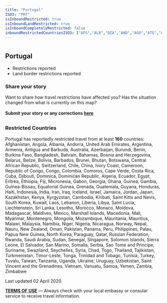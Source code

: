 ```yaml
---
title: "Portugal"
ISO3: "PRT"
isInboundRestricted: true
isInboundLandRestricted: true
isInboundCompletelyRestricted: false
inboundRestrictedCountriesISO3: ["AFG","ALB","DZA","AND","AGO","ATG","ARG","ARM","AUS","AZE","BHS","BHR","BGD","BRB","BLR","BLZ","BEN","BTN","BOL","BIH","BWA","BRN","BFA","BDI","KHM","CMR","CPV","CAF","TCD","CHL","CHN","COL","COM","COG","COD","CRI","CIV","CUB","DJI","DMA","DOM","ECU","EGY","SLV","GNQ","ERI","ETH","FJI","GAB","GMB","GEO","GHA","GRD","GTM","GIN","GNB","GUY","HTI","HND","ISL","IND","IDN","IRN","IRQ","ISR","JAM","JPN","JOR","KAZ","KEN","KIR","PRK","KOR","KWT","KGZ","LAO","LBN","LSO","LBR","LBY","LIE","MKD","MDG","MWI","MYS","MDV","MLI","MHL","MRT","MUS","MEX","FSM","MDA","MCO","MNG","MNE","MAR","MOZ","MMR","NAM","NRU","NPL","NZL","NIC","NER","NGA","NOR","OMN","PAK","PLW","PAN","PNG","PRY","PER","PHL","QAT","RUS","RWA","KNA","LCA","VCT","WSM","SMR","STP","SAU","SEN","SRB","SYC","SLE","SGP","SLB","SOM","LKA","SDN","SUR","SWZ","CHE","SYR","TJK","TZA","THA","TLS","TGO","TON","TTO","TUN","TUR","TKM","TWN","TUV","UGA","UKR","ARE","URY","UZB","VUT","VNM","YEM","ZMB","ZWE"]
---
```


# <h2 class="ModalContent__Header">Portugal</h2>

* <div class="Badge ModalContent__Badge--PartialRestrictions">Restrictions reported</div>
* <div class="Badge ModalContent__Badge--LandRestrictions">Land border restrictions reported</div>

<h3 class="ModalContent__SubHeader">Share your story</h3>
<p>Want to share how travel restrictions have affected you? Has the situation changed from what is currently on this map? <br/><br/><strong>Submit your story or any corrections <a href="https://forms.gle/9WuvQPAHg4ReRZLN6" target="_blank" rel="noopener noreferrer">here</a></strong></p>

## <h3 class="ModalContent__SubHeader">Restricted Countries</h3>
<p>Portugal has reportedly restricted travel from at least <strong>160</strong> countries: Afghanistan, Angola, Albania, Andorra, United Arab Emirates, Argentina, Armenia, Antigua and Barbuda, Australia, Azerbaijan, Burundi, Benin, Burkina Faso, Bangladesh, Bahrain, Bahamas, Bosnia and Herzegovina, Belarus, Belize, Bolivia, Barbados, Brunei, Bhutan, Botswana, Central African Republic, Switzerland, Chile, China, Ivory Coast, Cameroon, Republic of Congo, Congo, Colombia, Comoros, Cape Verde, Costa Rica, Cuba, Djibouti, Dominica, Dominican Republic, Algeria, Ecuador, Egypt, Eritrea, Ethiopia, Fiji, Micronesia, Gabon, Georgia, Ghana, Guinea, Gambia, Guinea-Bissau, Equatorial Guinea, Grenada, Guatemala, Guyana, Honduras, Haiti, Indonesia, India, Iran, Iraq, Iceland, Israel, Jamaica, Jordan, Japan, Kazakhstan, Kenya, Kyrgyzstan, Cambodia, Kiribati, Saint Kitts and Nevis, South Korea, Kuwait, Laos, Lebanon, Liberia, Libya, Saint Lucia, Liechtenstein, Sri Lanka, Lesotho, Morocco, Monaco, Moldova, Madagascar, Maldives, Mexico, Marshall Islands, Macedonia, Mali, Myanmar, Montenegro, Mongolia, Mozambique, Mauritania, Mauritius, Malawi, Malaysia, Namibia, Niger, Nigeria, Nicaragua, Norway, Nepal, Nauru, New Zealand, Oman, Pakistan, Panama, Peru, Philippines, Palau, Papua New Guinea, North Korea, Paraguay, Qatar, Russian Federation, Rwanda, Saudi Arabia, Sudan, Senegal, Singapore, Solomon Islands, Sierra Leone, El Salvador, San Marino, Somalia, Serbia, Sao Tome and Principe, Suriname, Swaziland, Seychelles, Syria, Chad, Togo, Thailand, Tajikistan, Turkmenistan, Timor-Leste, Tonga, Trinidad and Tobago, Tunisia, Turkey, Tuvalu, Taiwan, Tanzania, Uganda, Ukraine, Uruguay, Uzbekistan, Saint Vincent and the Grenadines, Vietnam, Vanuatu, Samoa, Yemen, Zambia, Zimbabwe</p>

<p>Last updated 02 April 2020.</p>
<p><strong><a href="https://restrictedtravelmap.com/terms" target="_blank" rel="noopener noreferrer">TERMS OF USE</a></strong> — Always check with your local embassy or consular service to receive travel information.</p>
